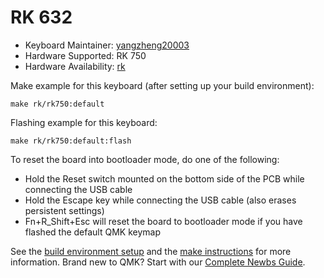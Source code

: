 # RK 632

* Keyboard Maintainer: [yangzheng20003](https://github.com/yangzheng20003)
* Hardware Supported: RK 750
* Hardware Availability: [rk](http://www.rkgaming.com)

Make example for this keyboard (after setting up your build environment):

    make rk/rk750:default
        
Flashing example for this keyboard:

    make rk/rk750:default:flash

To reset the board into bootloader mode, do one of the following:

* Hold the Reset switch mounted on the bottom side of the PCB while connecting the USB cable
* Hold the Escape key while connecting the USB cable (also erases persistent settings)
* Fn+R_Shift+Esc will reset the board to bootloader mode if you have flashed the default QMK keymap

See the [build environment setup](https://docs.qmk.fm/#/getting_started_build_tools) and the [make instructions](https://docs.qmk.fm/#/getting_started_make_guide) for more information. Brand new to QMK? Start with our [Complete Newbs Guide](https://docs.qmk.fm/#/newbs).

